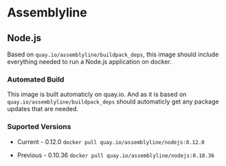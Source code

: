 # Assemblyline
## Node.js
Based on `quay.io/assemblyline/buildpack_deps`, this image should include everything needed to run a Node.js application on docker.

### Automated Build
This image is built automaticly on quay.io. And as it is based on `quay.io/assemblyline/buildpack_deps` should automaticly get any package updates that are needed.

### Suported Versions

* Current - 0.12.0
`docker pull quay.io/assemblyline/nodejs:0.12.0`

* Previous - 0.10.36
`docker pull quay.io/assemblyline/nodejs:0.10.36`

